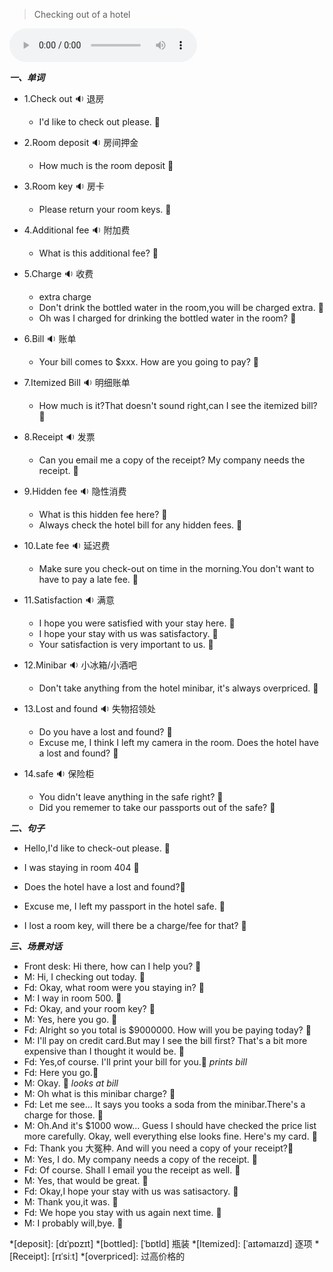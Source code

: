 
> Checking out of a hotel

<audio controls="controls">
  <source src="https://file.cdn.shafish.cn/english/8_Checking_out_of_a_hotel.mp3" type="audio/mpeg">
Your browser does not support the audio element.
</audio>

***一、单词***

- 1.<span id="english">Check out <span class="point">:sound:</span></span> 退房

    - <span id="english">I'd like to check out please. <span class="point">:speech_balloon:</span></span>

- 2.<span id="english">Room deposit <span class="point">:sound:</span></span> 房间押金

    - <span id="english">How much is the room deposit <span class="point">:speech_balloon:</span></span>

- 3.<span id="english">Room key <span class="point">:sound:</span></span> 房卡

    - <span id="english">Please return your room keys. <span class="point">:speech_balloon:</span></span>

- 4.<span id="english">Additional fee <span class="point">:sound:</span></span> 附加费

    -  <span id="english">What is this additional fee? <span class="point">:speech_balloon:</span></span>

- 5.<span id="english">Charge <span class="point">:sound:</span></span> 收费

    - extra charge
    - <span id="english">Don't drink the bottled water in the room,you will be charged extra. <span class="point">:speech_balloon:</span></span>
    - <span id="english">Oh was I charged for drinking the bottled water in the room? <span class="point">:speech_balloon:</span></span>

- 6.<span id="english">Bill <span class="point">:sound:</span></span> 账单

    - <span id="english">Your bill comes to $xxx. How are you going to pay? <span class="point">:speech_balloon:</span></span>

- 7.<span id="english">Itemized Bill <span class="point">:sound:</span></span> 明细账单

    - <span id="english">How much is it?That doesn't sound right,can I see the itemized bill? <span class="point">:speech_balloon:</span></span>

- 8.<span id="english">Receipt <span class="point">:sound:</span></span> 发票

    - <span id="english">Can you email me a copy of the receipt? My company needs the receipt. <span class="point">:speech_balloon:</span></span>

- 9.<span id="english">Hidden fee  <span class="point">:sound:</span></span> 隐性消费

    - <span id="english">What is this hidden fee here? <span class="point">:speech_balloon:</span></span>
    - <span id="english">Always check the hotel bill for any hidden fees. <span class="point">:speech_balloon:</span></span>

- 10.<span id="english">Late fee <span class="point">:sound:</span></span> 延迟费

    - <span id="english">Make sure you check-out on time in the morning.You don't want to have to pay a late fee. <span class="point">:speech_balloon:</span></span>

- 11.<span id="english">Satisfaction <span class="point">:sound:</span></span> 满意

    - <span id="english">I hope you were satisfied with your stay here. <span class="point">:speech_balloon:</span></span>
    - <span id="english">I hope your stay with us was satisfactory. <span class="point">:speech_balloon:</span></span>
    - <span id="english">Your satisfaction is very important to us. <span class="point">:speech_balloon:</span></span>

- 12.<span id="english">Minibar  <span class="point">:sound:</span></span> 小冰箱/小酒吧

    - <span id="english">Don't take anything from the hotel minibar, it's always overpriced. <span class="point">:speech_balloon:</span></span>

- 13.<span id="english">Lost and found  <span class="point">:sound:</span></span> 失物招领处

    - <span id="english">Do you have a lost and found? <span class="point">:speech_balloon:</span></span>
    - <span id="english">Excuse me, I think I left my camera in the room. Does the hotel have a lost and found? <span class="point">:speech_balloon:</span></span>

- 14.<span id="english">safe  <span class="point">:sound:</span></span> 保险柜

    - <span id="english">You didn't leave anything in the safe right? <span class="point">:speech_balloon:</span></span>
    - <span id="english">Did you rememer to take our passports out of the safe? <span class="point">:speech_balloon:</span></span>

***二、句子***

- <span id="english">Hello,I'd like to check-out please. <span class="point">:speech_balloon:</span></span> 

- <span id="english">I was staying in room 404 <span class="point">:speech_balloon:</span></span> 

- <span id="english">Does the hotel have a lost and found?<span class="point">:speech_balloon:</span></span> 

- <span id="english">Excuse me, I left my passport in the hotel safe. <span class="point">:speech_balloon:</span></span> 

- <span id="english">I lost a room key, will there be a charge/fee for that? <span class="point">:speech_balloon:</span></span>

***三、场景对话***

- Front desk: <span id="english">Hi there, how can I help you? <span class="point">:speech_balloon:</span></span> 
- M: <span id="english">Hi, I checking out today. <span class="point">:speech_balloon:</span></span> 
- Fd: <span id="english">Okay, what room were you staying in? <span class="point">:speech_balloon:</span></span> 
- M: <span id="english">I way in room 500. <span class="point">:speech_balloon:</span></span> 
- Fd: <span id="english">Okay, and your room key? <span class="point">:speech_balloon:</span></span> 
- M: <span id="english">Yes, here you go. <span class="point">:speech_balloon:</span></span> 
- Fd: <span id="english">Alright so you total is $9000000. How will you be paying today? <span class="point">:speech_balloon:</span></span> 
- M: <span id="english">I'll pay on credit card.But may I see the bill first? That's a bit more expensive than I thought it would be. <span class="point">:speech_balloon:</span></span> 
- Fd: <span id="english">Yes,of course. I'll print your bill for you.<span class="point">:speech_balloon:</span></span>
*prints bill*
- Fd: <span id="english">Here you go.<span class="point">:speech_balloon:</span></span>
- M: <span id="english">Okay. <span class="point">:speech_balloon:</span></span> 
*looks at bill*
- M: <span id="english">Oh what is this minibar charge? <span class="point">:speech_balloon:</span></span> 
- Fd: <span id="english">Let me see... It says you tooks a soda from the minibar.There's a charge for those. <span class="point">:speech_balloon:</span></span> 
- M: <span id="english">Oh.And it's $1000 wow... Guess I should have checked the price list more carefully. Okay, well everything else looks fine. Here's my card. <span class="point">:speech_balloon:</span></span> 
- Fd: <span id="english">Thank you 大冤种. And will you need a copy of your receipt?<span class="point">:speech_balloon:</span></span> 
- M: <span id="english">Yes, I do. My company needs a copy of the receipt. <span class="point">:speech_balloon:</span></span> 
- Fd: <span id="english">Of course. Shall I email you the receipt as well. <span class="point">:speech_balloon:</span></span> 
- M: <span id="english">Yes, that would be great. <span class="point">:speech_balloon:</span></span> 
- Fd: <span id="english">Okay,I hope your stay with us was satisactory. <span class="point">:speech_balloon:</span></span> 
- M: <span id="english">Thank you,it was. <span class="point">:speech_balloon:</span></span> 
- Fd: <span id="english">We hope you stay with us again next time. <span class="point">:speech_balloon:</span></span> 
- M: <span id="english">I probably will,bye. <span class="point">:speech_balloon:</span></span> 

*[deposit]: [dɪˈpɒzɪt]
*[bottled]: [ˈbɒtld] 瓶装
*[Itemized]: [ˈaɪtəmaɪzd] 逐项
*[Receipt]: [rɪˈsiːt]
*[overpriced]: 过高价格的
